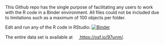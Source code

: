 This Github repo has the single purpose of facilitating any users to work with the R code in a Binder environment. All files could not be included due to limitations such as a maximum of 100 objects per folder. 

Edit and run any of the R code in RStudio: [![Binder](https://mybinder.org/badge_logo.svg)](https://mybinder.org/v2/gh/pablobernabeu/Modality-switch-effects-emerge-early-and-increase-throughout-conceptual-processing/master)

The entire data set is available at <a href="https://osf.io/97unm/"><img src="https://avatars2.githubusercontent.com/u/3344584?s=200&v=4" width=15 height=15> https://osf.io/97unm/</img>.

